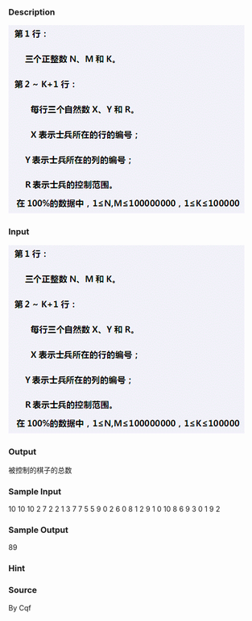 
### Description
![](/images/1905_1.jpg) 
### Input
![](/images/1905_2.jpg) 
### Output
被控制的棋子的总数
### Sample Input
10 10 10
2 7 2
2 1 3
7 7 5
5 9 0
2 6 0
8 1 2
9 1 0
10 8 6
9 3 0
1 9 2

### Sample Output
89

### Hint

### Source
By Cqf